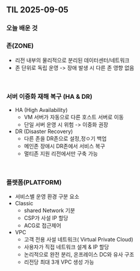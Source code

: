 ## TIL 2025-09-05

### 오늘 배운 것


### 존(ZONE)
- 리전 내부의 물리적으로 분리된 데이터센터/네트워크
- 존 단위로 독립 운영 -> 장애 발생 시 다른 존 영향 없음

</br>

### 서버 이중화 재해 복구 (HA & DR)
- HA (High Availability)
  - VM 서버가 자동으로 다른 호스트 서버로 이동
  - 단일 서버 운영 시 위험 -> 이중화 권장
- DR (Disaster Recovery)
  - 다른 존을 DR존으로 설정,정ㅇ기 백업
  - 메인존 장애시 DR존에서 서비스 복구
  - 멀티존 지원 리전에서만 구축 가능

</br>

### 플랫폼(PLATFORM)
- 서비스별 운영 환경 구분 요소
- Classic
  - shared Network 기분
  - CSP가 사설 IP 할당
  - ACG로 접근제어
- VPC
  - 고객 전용 사설 네트워크( Virtual Private Cloud)
  - 사용자가 직접 네트워크 설계 & IP 할당
  - 논리적으로 완전 분리, 온프레이스 DC와 유사 구조
  - 리전당 최대 3개 VPC 생성 가능
